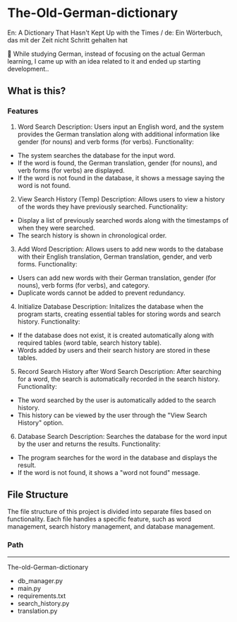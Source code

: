 # The-Old-German-dictionary
En: A Dictionary That Hasn't Kept Up with the Times / de: Ein Wörterbuch, das mit der Zeit nicht Schritt gehalten hat

🍺 While studying German, instead of focusing on the actual German learning, I came up with an idea related to it and ended up starting development..

## What is this?
### Features
1. Word Search
Description: Users input an English word, and the system provides the German translation along with additional information like gender (for nouns) and verb forms (for verbs).
Functionality:
- The system searches the database for the input word.
- If the word is found, the German translation, gender (for nouns), and verb forms (for verbs) are displayed.
- If the word is not found in the database, it shows a message saying the word is not found.

2. View Search History (Temp)
Description: Allows users to view a history of the words they have previously searched.
Functionality:
- Display a list of previously searched words along with the timestamps of when they were searched.
- The search history is shown in chronological order.

3. Add Word
Description: Allows users to add new words to the database with their English translation, German translation, gender, and verb forms.
Functionality:
- Users can add new words with their German translation, gender (for nouns), verb forms (for verbs), and category.
- Duplicate words cannot be added to prevent redundancy.

4. Initialize Database
Description: Initalizes the database when the program starts, creating essential tables for storing words and search history.
Functionality:
- If the database does not exist, it is created automatically along with required tables (word table, search history table).
- Words added by users and their search history are stored in these tables.

5. Record Search History after Word Search
Description: After searching for a word, the search is automatically recorded in the search history.
Functionality:
- The word searched by the user is automatically added to the search history.
- This history can be viewed by the user through the "View Search History" option.

6. Database Search
Description: Searches the database for the word input by the user and returns the results.
Functionality:
- The program searches for the word in the database and displays the result.
- If the word is not found, it shows a "word not found" message.

## File Structure
The file structure of this project is divided into separate files based on functionality.
Each file handles a specific feature, such as word management, search history management, and database management.

### Path
----
The-old-German-dictionary
-    db_manager.py
-    main.py
-    requirements.txt
-    search_history.py
-    translation.py

